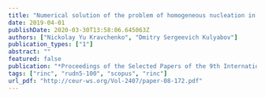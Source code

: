 ```yaml
---
title: "Numerical solution of the problem of homogeneous nucleation in the liquid phase"
date: 2019-04-01
publishDate: 2020-03-30T13:58:06.645063Z
authors: ["Nickolay Yu Kravchenko", "Dmitry Sergeevich Kulyabov"]
publication_types: ["1"]
abstract: ""
featured: false
publication: "*Proceedings of the Selected Papers of the 9th International Conference \"Information and Telecommunication Technologies and Mathematical Modeling of High-Tech Systems\" (ITTMM-2019), Moscow, Russia, April 15-19, 2019*"
tags: ["rinc", "rudn5-100", "scopus", "rinc"]
url_pdf: "http://ceur-ws.org/Vol-2407/paper-08-172.pdf"
---
```


